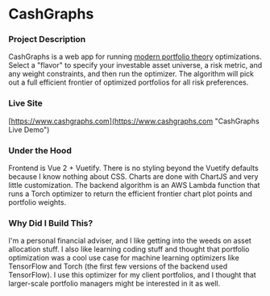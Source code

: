 # CashGraphs

### Project Description
CashGraphs is a web app for running 
[modern portfolio theory](https://en.wikipedia.org/wiki/Modern_portfolio_theory)
 optimizations. Select a "flavor" to specify your investable asset universe, a 
risk metric, and any weight constraints, and then run the optimizer. The 
algorithm will pick out a full efficient frontier of optimized portfolios for 
all risk preferences.

### Live Site
[https://www.cashgraphs.com](https://www.cashgraphs.com "CashGraphs Live Demo")

### Under the Hood
Frontend is Vue 2 + Vuetify. There is no styling beyond the Vuetify defaults 
because I know nothing about CSS. Charts are done with ChartJS and very little
customization. The backend algorithm is an AWS Lambda function that runs a 
Torch optimizer to return the efficient frontier chart plot points and 
portfolio weights.

### Why Did I Build This?
I'm a personal financial adviser, and I like getting into the weeds on asset 
allocation stuff. I also like learning coding stuff and thought that portfolio 
optimization was a cool use case for machine learning optimizers like 
TensorFlow and Torch (the first few versions of the backend used TensorFlow). 
I use this optimizer for my client portfolios, and I thought that larger-scale 
portfolio managers might be interested in it as well.
